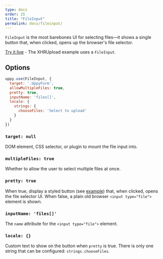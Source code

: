 ```yaml
---
type: docs
order: 25
title: "FileInput"
permalink: docs/fileinput/
---
```


`FileInput` is the most barebones UI for selecting files—it shows a single button that, when clicked, opens up the browser's file selector.

[Try it live](/examples/xhrupload) - The XHRUpload example uses a `FileInput`.

## Options

```js
uppy.use(FileInput, {
  target: '.UppyForm',
  allowMultipleFiles: true,
  pretty: true,
  inputName: 'files[]',
  locale: {
    strings: {
      chooseFiles: 'Select to upload'
    }
  }
})
```

### `target: null`

DOM element, CSS selector, or plugin to mount the file input into.

### `multipleFiles: true`

Whether to allow the user to select multiple files at once.

### `pretty: true`

When true, display a styled button (see [example](/examples/xhrupload)) that, when clicked, opens the file selector UI. When false, a plain old browser `<input type="file">` element is shown.

### `inputName: 'files[]'`

The `name` attribute for the `<input type="file">` element.

### `locale: {}`

Custom text to show on the button when `pretty` is true. There is only one string that can be configured: `strings.chooseFiles`.
